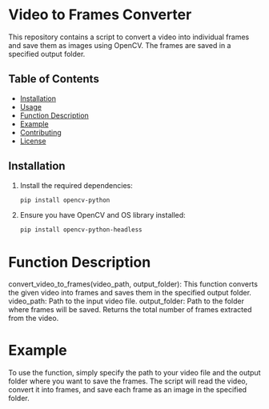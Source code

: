 # Video to Frames Converter

This repository contains a script to convert a video into individual frames and save them as images using OpenCV. The frames are saved in a specified output folder.

## Table of Contents

- [Installation](#installation)
- [Usage](#usage)
- [Function Description](#function-description)
- [Example](#example)
- [Contributing](#contributing)
- [License](#license)

## Installation


1. Install the required dependencies:
    ```sh
    pip install opencv-python
    ```

2. Ensure you have OpenCV and OS library installed:
    ```sh
    pip install opencv-python-headless
    ```
# Function Description

convert_video_to_frames(video_path, output_folder): This function converts the given video into frames and saves them in the specified output folder.
video_path: Path to the input video file.
output_folder: Path to the folder where frames will be saved.
Returns the total number of frames extracted from the video.

# Example
To use the function, simply specify the path to your video file and the output folder where you want to save the frames. The script will read the video, convert it into frames, and save each frame as an image in the specified folder.

